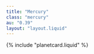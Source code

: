 ```yaml
---
title: "Mercury"
class: "mercury"
au: "0.39"
layout: "layout.liquid"
---
```

{% include "planetcard.liquid" %}